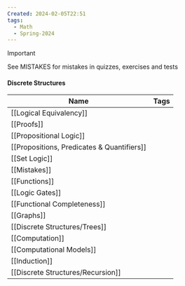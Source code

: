 ```yaml
---
Created: 2024-02-05T22:51
tags:
  - Math
  - Spring-2024
---
```

> [!important]  
> See MISTAKES for mistakes in quizzes, exercises and tests  

#### Discrete Structures

|Name|Tags|
|---|---|
|[[Logical Equivalency]]||
|[[Proofs]]||
|[[Propositional Logic]]||
|[[Propositions, Predicates & Quantifiers]]||
|[[Set Logic]]||
|[[Mistakes]]||
|[[Functions]]||
|[[Logic Gates]]||
|[[Functional Completeness]]||
|[[Graphs]]||
|[[Discrete Structures/Trees]]||
|[[Computation]]||
|[[Computational Models]]||
|[[Induction]]||
|[[Discrete Structures/Recursion]]||